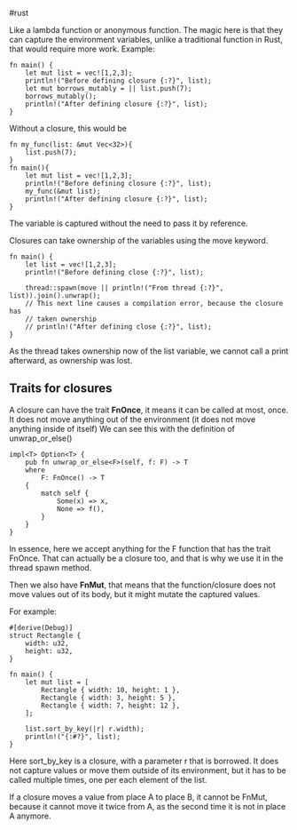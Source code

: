 #rust 

Like a lambda function or anonymous function. The magic here is that they can capture the environment variables, unlike a traditional function in Rust, that would require more work. Example:
```
fn main() {
    let mut list = vec![1,2,3];
    println!("Before defining closure {:?}", list);
    let mut borrows_mutably = || list.push(7);
    borrows_mutably();
    println!("After defining closure {:?}", list);
}
```
Without a closure, this would be
```
fn my_func(list: &mut Vec<32>){
	list.push(7);
}
fn main(){
	let mut list = vec![1,2,3];
    println!("Before defining closure {:?}", list);
    my_func(&mut list);
    println!("After defining closure {:?}", list);
}
```
The variable is captured without the need to pass it by reference. 

Closures can take ownership of the variables using the move keyword.
```
fn main() {
    let list = vec![1,2,3];
    println!("Before defining close {:?}", list);

    thread::spawn(move || println!("From thread {:?}", list)).join().unwrap();
    // This next line causes a compilation error, because the closure has
    // taken ownership
    // println!("After defining close {:?}", list);
}
```
As the thread takes ownership now of the list variable, we cannot call a print afterward, as ownership was lost.


## Traits for closures
A closure can have the trait **FnOnce**, it means it can be called at most, once. It does not move anything out of the environment (it does not move anything inside of itself) We can see this with the definition of unwrap_or_else()

```
impl<T> Option<T> {
    pub fn unwrap_or_else<F>(self, f: F) -> T
    where
        F: FnOnce() -> T
    {
        match self {
            Some(x) => x,
            None => f(),
        }
    }
}
```

In essence, here we accept anything for the F function that has the trait FnOnce. That can actually be a closure too, and that is why we use it in the thread spawn method.

Then we also have **FnMut**, that means that the function/closure does not move values out of its body, but it might mutate the captured values.

For example:
```
#[derive(Debug)]
struct Rectangle {
    width: u32,
    height: u32,
}

fn main() {
    let mut list = [
        Rectangle { width: 10, height: 1 },
        Rectangle { width: 3, height: 5 },
        Rectangle { width: 7, height: 12 },
    ];

    list.sort_by_key(|r| r.width);
    println!("{:#?}", list);
}
```

Here sort_by_key is a closure, with a parameter r that is borrowed. It does not capture values or move them outside of its environment, but it has to be called multiple times, one per each element of the list. 

If a closure moves a value from place A to place B, it cannot be FnMut, because it cannot move it twice from A, as the second time it is not in place A anymore.